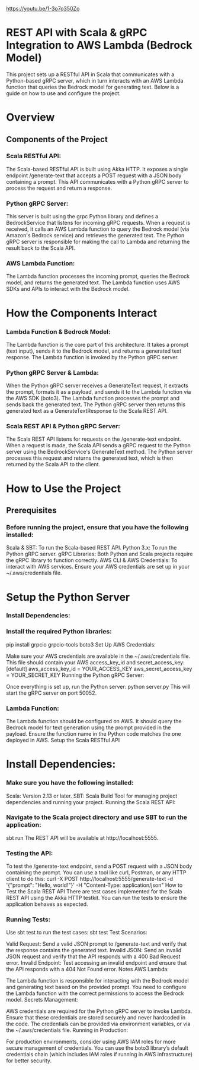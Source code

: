 https://youtu.be/1-3o7o350Zo

# REST API with Scala & gRPC Integration to AWS Lambda (Bedrock Model)
This project sets up a RESTful API in Scala that communicates with a Python-based gRPC server, which in turn interacts with an AWS Lambda function that queries the Bedrock model for generating text. Below is a guide on how to use and configure the project.

# Overview
## Components of the Project
### Scala RESTful API:

The Scala-based RESTful API is built using Akka HTTP.
It exposes a single endpoint /generate-text that accepts a POST request with a JSON body containing a prompt.
This API communicates with a Python gRPC server to process the request and return a response.
### Python gRPC Server:

This server is built using the grpc Python library and defines a BedrockService that listens for incoming gRPC requests.
When a request is received, it calls an AWS Lambda function to query the Bedrock model (via Amazon's Bedrock service) and retrieves the generated text.
The Python gRPC server is responsible for making the call to Lambda and returning the result back to the Scala API.

### AWS Lambda Function:

The Lambda function processes the incoming prompt, queries the Bedrock model, and returns the generated text.
The Lambda function uses AWS SDKs and APIs to interact with the Bedrock model.
# How the Components Interact
### Lambda Function & Bedrock Model:

The Lambda function is the core part of this architecture. It takes a prompt (text input), sends it to the Bedrock model, and returns a generated text response.
The Lambda function is invoked by the Python gRPC server.
### Python gRPC Server & Lambda:

When the Python gRPC server receives a GenerateText request, it extracts the prompt, formats it as a payload, and sends it to the Lambda function via the AWS SDK (boto3).
The Lambda function processes the prompt and sends back the generated text.
The Python gRPC server then returns this generated text as a GenerateTextResponse to the Scala REST API.
### Scala REST API & Python gRPC Server:

The Scala REST API listens for requests on the /generate-text endpoint.
When a request is made, the Scala API sends a gRPC request to the Python server using the BedrockService's GenerateText method.
The Python server processes this request and returns the generated text, which is then returned by the Scala API to the client.
# How to Use the Project
## Prerequisites
### Before running the project, ensure that you have the following installed:

Scala & SBT: To run the Scala-based REST API.
Python 3.x: To run the Python gRPC server.
gRPC Libraries: Both Python and Scala projects require the gRPC library to function correctly.
AWS CLI & AWS Credentials: To interact with AWS services. Ensure your AWS credentials are set up in your ~/.aws/credentials file.
# Setup the Python Server
### Install Dependencies:

### Install the required Python libraries:
pip install grpcio grpcio-tools boto3
Set Up AWS Credentials:

Make sure your AWS credentials are available in the ~/.aws/credentials file. This file should contain your AWS access_key_id and secret_access_key:
[default]
aws_access_key_id = YOUR_ACCESS_KEY
aws_secret_access_key = YOUR_SECRET_KEY
Running the Python gRPC Server:

Once everything is set up, run the Python server:
python server.py
This will start the gRPC server on port 50052.
### Lambda Function:

The Lambda function should be configured on AWS. It should query the Bedrock model for text generation using the prompt provided in the payload.
Ensure the function name in the Python code matches the one deployed in AWS.
Setup the Scala RESTful API
# Install Dependencies:

### Make sure you have the following installed:
Scala: Version 2.13 or later.
SBT: Scala Build Tool for managing project dependencies and running your project.
Running the Scala REST API:

### Navigate to the Scala project directory and use SBT to run the application:
sbt run
The REST API will be available at http://localhost:5555.
### Testing the API:

To test the /generate-text endpoint, send a POST request with a JSON body containing the prompt. You can use a tool like curl, Postman, or any HTTP client to do this:
curl -X POST http://localhost:5555/generate-text -d '{"prompt": "Hello, world!"}' -H "Content-Type: application/json"
How to Test the Scala REST API
There are test cases implemented for the Scala REST API using the Akka HTTP testkit. You can run the tests to ensure the application behaves as expected.

### Running Tests:
Use sbt test to run the test cases:
sbt test
Test Scenarios:

Valid Request: Send a valid JSON prompt to /generate-text and verify that the response contains the generated text.
Invalid JSON: Send an invalid JSON request and verify that the API responds with a 400 Bad Request error.
Invalid Endpoint: Test accessing an invalid endpoint and ensure that the API responds with a 404 Not Found error.
Notes
AWS Lambda:

The Lambda function is responsible for interacting with the Bedrock model and generating text based on the provided prompt. You need to configure the Lambda function with the correct permissions to access the Bedrock model.
Secrets Management:

AWS credentials are required for the Python gRPC server to invoke Lambda. Ensure that these credentials are stored securely and never hardcoded in the code. The credentials can be provided via environment variables, or via the ~/.aws/credentials file.
Running in Production:

For production environments, consider using AWS IAM roles for more secure management of credentials. You can use the boto3 library’s default credentials chain (which includes IAM roles if running in AWS infrastructure) for better security.
